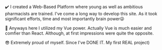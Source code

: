 ✔️ I created a Web-Based Platform where young as well as ambitious pharmacists are trained. I've come a long way to develop this site. As it took significant efforts, time and most importantly brain power😜

🫡 Anyways here I utilized my Vue power. Actually Vue is much easier and comfier than React. Although, at first impressions were quite the opposite.

😎 Extremely proud of myself. Since I've DONE IT. My first REAL project)
